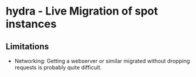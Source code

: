 # hydra - Live Migration of spot instances



## Limitations
- Networking: Getting a webserver or similar migrated without dropping requests is probably quite difficult.
